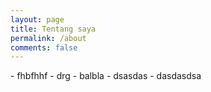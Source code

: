 ```yaml
---
layout: page
title: Tentang saya
permalink: /about
comments: false
---
```


<div class="row justify-content-between">
<div class="col-md-8 pr-5">

<p> - fhbfhhf 
    - drg
    - balbla
    - dsasdas
    - dasdasdsa
</p>

</div>
</div>
